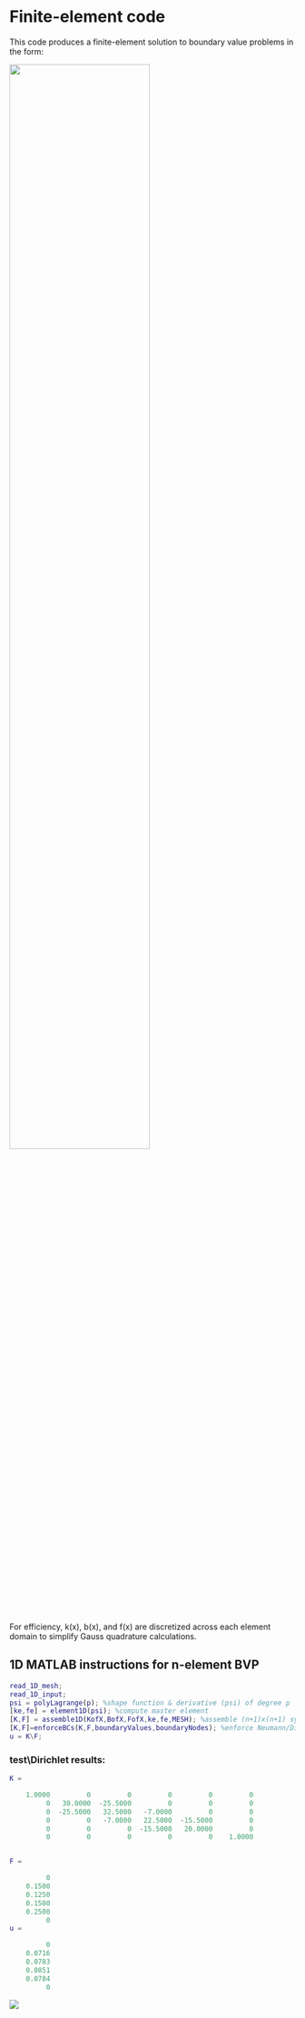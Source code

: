 # Finite-element code

This code produces a finite-element solution to boundary value problems in the form: 


<img src="https://render.githubusercontent.com/render/math?math=-\frac{d}{dx} \big(k(x)\frac{du(x)}{dx}\big) %2B b(x)u(x) = f(x)" width=70% height=70%>


For efficiency, k(x), b(x), and f(x) are discretized across each element domain to simplify Gauss quadrature calculations.

## 1D MATLAB instructions for n-element BVP 
```MATLAB
read_1D_mesh;
read_1D_input;
psi = polyLagrange(p); %shape function & derivative (psi) of degree p
[ke,fe] = element1D(psi); %compute master element
[K,F] = assemble1D(KofX,BofX,FofX,ke,fe,MESH); %assemble (n+1)x(n+1) system Ku=F
[K,F]=enforceBCs(K,F,boundaryValues,boundaryNodes); %enforce Neumann/Dirichlet BCs
u = K\F;
```
### test\Dirichlet results:
```MATLAB
K =

    1.0000         0         0         0         0         0
         0   30.0000  -25.5000         0         0         0
         0  -25.5000   32.5000   -7.0000         0         0
         0         0   -7.0000   22.5000  -15.5000         0
         0         0         0  -15.5000   20.0000         0
         0         0         0         0         0    1.0000


F =

         0
    0.1500
    0.1250
    0.1500
    0.2500
         0
u =

         0
    0.0716
    0.0783
    0.0851
    0.0784
         0
```
![](/tests/Dirichlet/plot.png)

